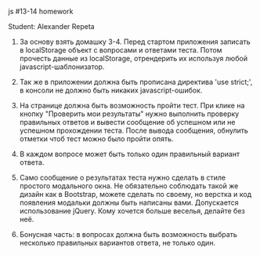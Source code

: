 js #13-14 homework

Student: Alexander Repeta


1) За основу взять домашку 3-4. Перед стартом приложения записать в localStorage объект с вопросами и ответами теста. Потом прочесть данные из localStorage, отрендерить их используя любой javascript-шаблонизатор.


2) Так же в приложении должна быть прописана директива 'use strict;', в консоли не должно быть никаких javascript-ошибок.


3) На странице должна быть возможность пройти тест. При клике на кнопку "Проверить мои результаты" нужно выполнить проверку правильных ответов и вывести сообщение об успешном или не успешном прохождении теста. После вывода сообщения, обнулить отметки чтоб тест можно было пройти опять.


4) В каждом вопросе может быть только один правильный вариант ответа.


5) Само сообщение о результатах теста нужно сделать в стиле простого модального окна. Не обязательно соблюдать такой же дизайн как в Bootstrap, можете сделать по своему, но верстка и код появления модальки должны быть написаны вами. Допускается использование jQuery. Кому хочется больше веселья, делайте без неё.


6) Бонусная часть: в вопросах должна быть возможность выбрать несколько правильных вариантов ответа, не только один.